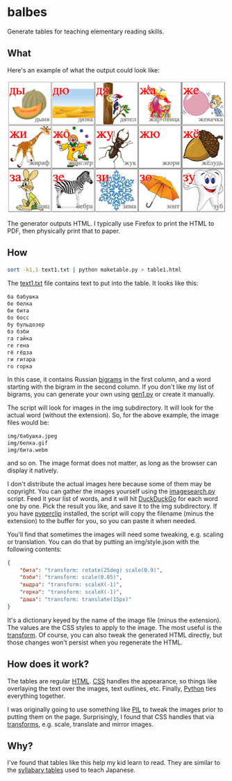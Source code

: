 # balbes

Generate tables for teaching elementary reading skills.

## What

Here's an example of what the output could look like:

![sample output](sample.png)

The generator outputs HTML.
I typically use Firefox to print the HTML to PDF, then physically print that to paper.

## How

```bash
sort -k1,1 text1.txt | python maketable.py > table1.html
```

The [text1.txt](text1.txt) file contains text to put into the table.
It looks like this:

```
ба бабушка
бе белка
би бита
бо босс
бу бульдозер
бэ бэби
га гайка
ге гена
гё гёдза
ги гитара
го горка
```

In this case, it contains Russian [bigrams](https://en.wikipedia.org/wiki/Bigram) in the first column, and a word starting with the bigram in the second column.
If you don't like my list of bigrams, you can generate your own using [gen1.py](gen1.py) or create it manually.

The script will look for images in the img subdirectory.
It will look for the actual word (without the extension).
So, for the above example, the image files would be:

```
img/бабушка.jpeg
img/белка.gif
img/бита.webm
```

and so on.
The image format does not matter, as long as the browser can display it natively.

I don't distribute the actual images here because some of them may be copyright.
You can gather the images yourself using the [imagesearch.py](imagesearch.py) script.
Feed it your list of words, and it will hit [DuckDuckGo](https://duckduckgo.com) for each word one by one.
Pick the result you like, and save it to the img subdirectory.
If you have [pyperclip](https://pypi.org/project/pyperclip/) installed, the script will copy the filename (minus the extension) to the buffer for you, so you can paste it when needed.

You'll find that sometimes the images will need some tweaking, e.g. scaling or translation.
You can do that by putting an img/style.json with the following contents:

```json
{
    "бита": "transform: rotate(25deg) scale(0.9)",
    "бэби": "transform: scale(0.85)",
    "выдра": "transform: scaleX(-1)",
    "горка": "transform: scaleX(-1)",
    "даша": "transform: translate(15px)"
}
```

It's a dictionary keyed by the name of the image file (minus the extension).
The values are the CSS styles to apply to the image.
The most useful is the [transform](https://www.w3schools.com/cssref/css3_pr_transform.asp).
Of course, you can also tweak the generated HTML directly, but those changes won't persist when you regenerate the HTML. 

## How does it work?

The tables are regular [HTML](https://en.wikipedia.org/wiki/HTML).
[CSS](https://en.wikipedia.org/wiki/CSS) handles the appearance, so things like overlaying the text over the images, text outlines, etc.
Finally, [Python](https://www.python.org) ties everything together.

I was originally going to use something like [PIL](https://pypi.org/project/PIL/) to tweak the images prior to putting them on the page.
Surprisingly, I found that CSS handles that via [transforms](https://www.w3schools.com/cssref/css3_pr_transform.asp), e.g. scale, translate and mirror images.

## Why?

I've found that tables like this help my kid learn to read.
They are similar to the [syllabary tables](https://files.tofugu.com/articles/japanese/2016-04-05-hiragana-chart/kidsmoji1.jpg) used to teach Japanese.
